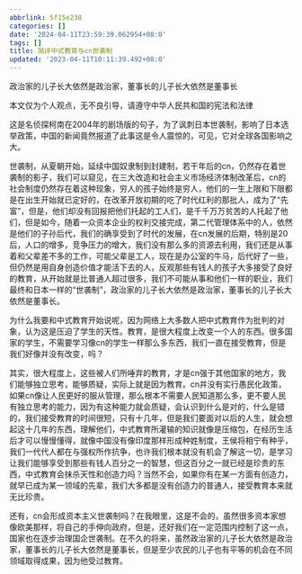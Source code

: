 ```yaml
---
abbrlink: 5f15e238
categories: []
date: '2024-04-11T23:59:39.062954+08:0'
tags: []
title: 简评中式教育与cn世袭制
updated: '2023-04-11T10:11:39.492+08:0'
---
```

政治家的儿子长大依然是政治家，董事长的儿子长大依然是董事长

本文仅为个人观点，无不良引导，请遵守中华人民共和国的宪法和法律

这是名侦探柯南在2004年的剧场版的句子，为了讽刺日本世袭制，影响了日本选举政策，中国的新闻竟然报道了此事这是令人震惊的，可见，它对全球各国影响之大。

世袭制，从夏朝开始，延续中国奴隶制到封建制，若干年后的cn，仍然存在着世袭制的影子，我们可以窥见，在三大改造和社会主义市场经济体制改革后，cn的社会制度仍然存在着这种现象，穷人的孩子始终是穷人，他们的一生上限和下限都是在出生开始就已定好的，在改革开放初期的吃了时代红利的那批人，成为了“先富”，但是，他们却没有回报把他们托起的工人们，是千千万万贫苦的人托起了他们，但是如今，随着一众资本企业的权利交接完成，第二代管理体系中的人，依然是他们的子孙后代，我们的确享受到了时代的发展，在cn发展的后期，特别是20后，人口的增多，竞争压力的增大，我们没有那么多的资源去利用，我们还是从事着和父辈差不多的工作，可能父辈是工人，现在是办公室的牛马，后代好了一些，但仍然是用自身创造价值才能活下去的人，反观那些有钱人的孩子大多接受了良好的教育，从开始就是比普通人超过很多，我们不可能从事和他们一样的职业，我们最终和日本一样的“世袭制”，政治家的儿子长大依然是政治家，董事长的儿子长大依然是董事长。

为什么我要和中式教育开始说呢，因为网络上大多数人把中式教育作为批判的对象，认为这是压迫了学生的天性。教育，是很大程度上改变一个人的东西。很多国家的学生，不需要学习像cn的学生一样那么多东西，我们一直在接受教育，但是我们好像并没有改变，吗？

其实，很大程度上，这些被人们所唾弃的教育，才是cn强于其他国家的地方，我们能够独立思考，能够质疑，实际上就是因为教育。cn并没有实行愚民化政策，如果cn像让人民更好的服从管理，那么根本不需要人民知道那么多，更不要人民有独立思考的能力，因为有这种能力就会质疑，会认识到什么是对的，什么是错的，我们接受教育的时间很短，只有十几年，但是我们要面对以后的人生，就会想起这十几年的东西，理解他们，中式教育所灌输的知识就像是压缩包，在经历生活后才可以慢慢懂得，就像中国没有像印度那样形成种姓制度，王侯将相宁有种乎，我们一代代人都在与强权所作抗争，也许我们根本就没有机会了解这一切，是学习让我们能够享受到那些有钱人百分之一的智慧，但这百分之一就已经是珍贵的东西，中式教育会抹杀天性和创造力吗？当然不会，如果你有在某一方面有创造力，就早已成为某一领域的先辈，我们大多都是没有创造力的普通人，接受教育本来就无比珍贵。

还有，cn会形成资本主义世袭制吗？在我眼里，这是不会的，虽然很多资本家想像欧美那样，将自己的手伸向政府，但是，还好我们在一定范围内控制了这一点，国家也在逐步治理国企世袭制。在不久的将来，虽然政治家的儿子长大依然是政治家，董事长的儿子长大依然是董事长，但是至少农民的儿子也有平等的机会在不同领域取得成果，因为他受过教育。